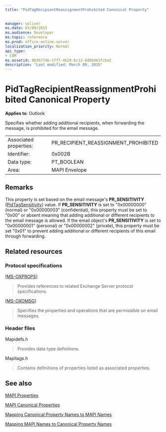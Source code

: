 ```yaml
---
title: "PidTagRecipientReassignmentProhibited Canonical Property"
 
 
manager: soliver
ms.date: 03/09/2015
ms.audience: Developer
ms.topic: reference
ms.prod: office-online-server
localization_priority: Normal
api_type:
- COM
ms.assetid: 8636774b-1fff-4b29-bc12-4d0bd63fcba2
description: "Last modified: March 09, 2015"
---
```


# PidTagRecipientReassignmentProhibited Canonical Property

  
  
**Applies to**: Outlook 
  
Specifies whether adding additional recipients, when forwarding the message, is prohibited for the email message.
  
|||
|:-----|:-----|
|Associated properties:  <br/> |PR_RECIPIENT_REASSIGNMENT_PROHIBITED  <br/> |
|Identifier:  <br/> |0x002B  <br/> |
|Data type:  <br/> |PT_BOOLEAN  <br/> |
|Area:  <br/> |MAPI Envelope  <br/> |
   
## Remarks

This property is set based on the email message's **PR_SENSITIVITY** ([PidTagSensitivity](pidtagsensitivity-canonical-property.md)) value. If **PR_SENSITIVITY** is set to "0x00000000" (normal) or "0x00000003" (confidential), this property must be set to "0x00" or absent meaning that adding additional or different recipients to the email message is allowed. If the email object's **PR_SENSITIVITY** is set to "0x00000001" (personal) or "0x00000002" (private), this property must be set "0x01" to prevent adding additional or different recipients of this email through forwarding. 
  
## Related resources

### Protocol specifications

[[MS-OXPROPS]](http://msdn.microsoft.com/library/f6ab1613-aefe-447d-a49c-18217230b148%28Office.15%29.aspx)
  
> Provides references to related Exchange Server protocol specifications.
    
[[MS-OXOMSG]](http://msdn.microsoft.com/library/daa9120f-f325-4afb-a738-28f91049ab3c%28Office.15%29.aspx)
  
> Specifies the properties and operations that are permissible on email messages.
    
### Header files

Mapidefs.h
  
> Provides data type definitions.
    
Mapitags.h
  
> Contains definitions of properties listed as associated properties.
    
## See also



[MAPI Properties](mapi-properties.md)
  
[MAPI Canonical Properties](mapi-canonical-properties.md)
  
[Mapping Canonical Property Names to MAPI Names](mapping-canonical-property-names-to-mapi-names.md)
  
[Mapping MAPI Names to Canonical Property Names](mapping-mapi-names-to-canonical-property-names.md)

